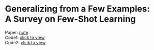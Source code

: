 # Generalizing from a Few Examples: A Survey on Few-Shot Learning

Paper: [note](https://arxiv.org/pdf/1904.05046.pdf) <br/>
Code1: [click to view](https://github.com/Atharva-Phatak/One-Shot-Art) <br/>
Code2: [click to view](https://github.com/tata1661/FSL-Mate) <br/>
